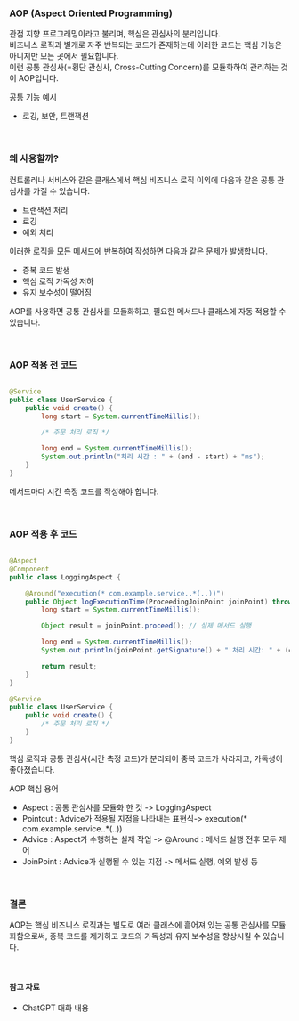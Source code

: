### AOP (Aspect Oriented Programming)

관점 지향 프로그래밍이라고 불리며, 핵심은 관심사의 분리입니다.  
비즈니스 로직과 별개로 자주 반복되는 코드가 존재하는데 이러한 코드는 핵심 기능은 아니지만 모든 곳에서 필요합니다.  
이런 공통 관심사(=횡단 관심사, Cross-Cutting Concern)를 모듈화하여 관리하는 것이 AOP입니다.

공통 기능 예시

- 로깅, 보안, 트랜잭션

<br />

### 왜 사용할까?

컨트롤러나 서비스와 같은 클래스에서 핵심 비즈니스 로직 이외에 다음과 같은 공통 관심사를 가질 수 있습니다.

- 트랜잭션 처리
- 로깅
- 예외 처리

이러한 로직을 모든 메서드에 반복하여 작성하면 다음과 같은 문제가 발생합니다.

- 중복 코드 발생
- 핵심 로직 가독성 저하
- 유지 보수성이 떨어짐

AOP를 사용하면 공통 관심사를 모듈화하고, 필요한 메서드나 클래스에 자동 적용할 수 있습니다.

<br />

### AOP 적용 전 코드

```java

@Service
public class UserService {
    public void create() {
        long start = System.currentTimeMillis();

        /* 주문 처리 로직 */

        long end = System.currentTimeMillis();
        System.out.println("처리 시간 : " + (end - start) + "ms");
    }
}
```

메서드마다 시간 측정 코드를 작성해야 합니다.

<br />

### AOP 적용 후 코드

```java

@Aspect
@Component
public class LoggingAspect {

    @Around("execution(* com.example.service..*(..))")
    public Object logExecutionTime(ProceedingJoinPoint joinPoint) throws Throwable {
        long start = System.currentTimeMillis();

        Object result = joinPoint.proceed(); // 실제 메서드 실행

        long end = System.currentTimeMillis();
        System.out.println(joinPoint.getSignature() + " 처리 시간: " + (end - start) + "ms");

        return result;
    }
}

@Service
public class UserService {
    public void create() {
        /* 주문 처리 로직 */
    }
}

```

핵심 로직과 공통 관심사(시간 측정 코드)가 분리되어 중복 코드가 사라지고, 가독성이 좋아졌습니다.

AOP 핵심 용어

- Aspect : 공통 관심사를 모듈화 한 것 -> LoggingAspect
- Pointcut : Advice가 적용될 지점을 나타내는 표현식-> execution(* com.example.service..*(..))
- Advice : Aspect가 수행하는 실제 작업 -> @Around : 메서드 실행 전후 모두 제어
- JoinPoint : Advice가 실행될 수 있는 지점 -> 메서드 실행, 예외 발생 등

<br />

### 결론

AOP는 핵심 비즈니스 로직과는 별도로 여러 클래스에 흩어져 있는 공통 관심사를 모듈화함으로써, 중복 코드를 제거하고 코드의 가독성과 유지 보수성을 향상시킬 수 있습니다.

<br />

#### 참고 자료

- ChatGPT 대화 내용